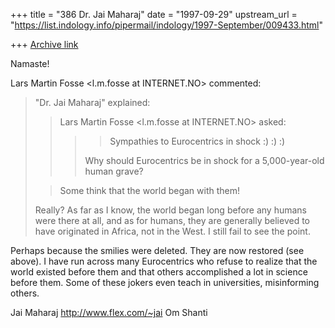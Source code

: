+++
title = "386 Dr. Jai Maharaj"
date = "1997-09-29"
upstream_url = "https://list.indology.info/pipermail/indology/1997-September/009433.html"

+++
[Archive link](https://list.indology.info/pipermail/indology/1997-September/009433.html)

Namaste!

Lars Martin Fosse <l.m.fosse at INTERNET.NO> commented:
> "Dr. Jai Maharaj" <jai at flex.com> explained:
>> Lars Martin Fosse <l.m.fosse at INTERNET.NO> asked:
>>>> Sympathies to Eurocentrics in shock :) :) :)
>>>
>>> Why should Eurocentrics be in shock for a 5,000-year-old
>>> human grave?
>
>> Some think that the world began with them!
>
> Really? As far as I know, the world began long before any
> humans were there at all, and as for humans, they are
> generally believed to have originated in Africa, not in
> the West.
> I still fail to see the point.

Perhaps because the smilies were deleted.  They are
now restored (see above).  I have run across many
Eurocentrics who refuse to realize that the world
existed before them and that others accomplished
a lot in science before them.  Some of these jokers
even teach in universities, misinforming others.

Jai Maharaj
http://www.flex.com/~jai
Om Shanti




